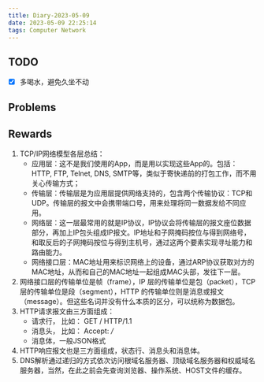 ```yaml
---
title: Diary-2023-05-09
date: 2023-05-09 22:25:14
tags: Computer Network
---
```


## TODO
- [x] 多喝水，避免久坐不动

## Problems

## Rewards

1. TCP/IP网络模型各层总结：
	- 应用层：这不是我们使用的App，而是用以实现这些App的。包括：HTTP, FTP, Telnet, DNS, SMTP等，类似于寄快递前的打包工作，而不用关心传输方式；
	- 传输层：传输层是为应用层提供网络支持的，包含两个传输协议：TCP和UDP。传输层的报文中会携带端口号，用来处理将同一数据发给不同应用。
	- 网络层：这一层最常用的就是IP协议，IP协议会将传输层的报文座位数据部分，再加上IP包头组成IP报文。IP地址和子网掩码按位与得到网络号，和取反后的子网掩码按位与得到主机号，通过这两个要素实现寻址能力和路由能力。
	- 网络接口层：MAC地址用来标识网络上的设备，通过ARP协议获取对方的MAC地址，从而和自己的MAC地址一起组成MAC头部，发往下一层。
2. 网络接口层的传输单位是帧（frame），IP 层的传输单位是包（packet），TCP 层的传输单位是段（segment），HTTP 的传输单位则是消息或报文（message）。但这些名词并没有什么本质的区分，可以统称为数据包。
3. HTTP请求报文由三方面组成：
	- 请求行， 比如： GET / HTTP/1.1
	- 消息头， 比如： Accept: */*
	- 消息体，一般JSON格式
4. HTTP响应报文也是三方面组成，状态行、消息头和消息体。
5. DNS解析通过递归的方式依次访问根域名服务器、顶级域名服务器和权威域名服务器，当然，在此之前会先查询浏览器、操作系统、HOST文件的缓存。
